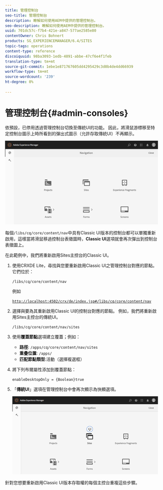 ```yaml
---
title: 管理控制台
seo-title: 管理控制台
description: 瞭解如何使用AEM中提供的管理控制台。
seo-description: 瞭解如何使用AEM中提供的管理控制台。
uuid: 701dc57c-f7b4-421e-a847-577ae2585e80
contentOwner: Chris Bohnert
products: SG_EXPERIENCEMANAGER/6.4/SITES
topic-tags: operations
content-type: reference
discoiquuid: 98ba3093-1edb-4891-abbe-47cf6e4f1feb
translation-type: tm+mt
source-git-commit: 1ebe1e871767605dd4295429c3d0b4de4dd66939
workflow-type: tm+mt
source-wordcount: '239'
ht-degree: 0%

---
```



# 管理控制台{#admin-consoles}

依預設，已停用透過管理控制台切換至傳統UI的功能。 因此，將滑鼠游標移至特定控制台圖示上時所看到的彈出式圖示（允許存取傳統UI）不再顯示。

![screen_shot_2018-03-23at111956](assets/screen_shot_2018-03-23at111956.png)

每個`/libs/cq/core/content/nav`中具有Classic UI版本的控制台都可以單獨重新啟用，這樣當將滑鼠移過控制台表徵圖時，**Classic UI**&#x200B;選項就會再次彈出到控制台表徵圖上。

在此範例中，我們將重新啟用Sites主控台的Classic UI。

1. 使用CRXDE Lite，尋找與您要重新啟用Classic UI之管理控制台對應的節點。 它們位於：

   `/libs/cq/core/content/nav`

   例如

   [ `http://localhost:4502/crx/de/index.jsp#/libs/cq/core/content/nav`](http://localhost:4502/crx/de/index.jsp#/libs/cq/core/content/nav)

1. 選擇與要為其重新啟用Classic UI的控制台對應的節點。 例如，我們將重新啟用Sites主控台的傳統UI。

   `/libs/cq/core/content/nav/sites`

1. 使用&#x200B;**覆蓋節點**&#x200B;選項建立覆蓋；例如：

   * **路徑**:  `/apps/cq/core/content/nav/sites`
   * **重疊位置**: `/apps/`
   * **匹配節點類型**:活動（選擇複選框）

1. 將下列布爾屬性添加到覆蓋節點：

   `enableDesktopOnly = {Boolean}true`

1. 「**傳統UI**」選項在管理控制台中會再次顯示為快顯選項。

   ![screen_shot_2018-03-23at111924](assets/screen_shot_2018-03-23at111924.png)

針對您想要重新啟用Classic UI版本存取權的每個主控台重複這些步驟。
